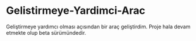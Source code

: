 # Gelistirmeye-Yardimci-Arac
Geliştirmeye yardımcı olması açısından bir araç geliştirdim. Proje hala devam etmekte olup beta sürümündedir.
